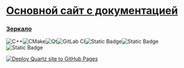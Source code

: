 
# [Основной сайт с документацией](http://developers.pages.uav.radar-mms.com/v2/web-services/guidelines/)
### [Зеркало](https://whs31.github.io/guidelines)

![C++](https://img.shields.io/badge/c++-%2300599C.svg?style=for-the-badge&logo=c%2B%2B&lgoColor=white)![CMake](https://img.shields.io/badge/CMake-%23008FBA.svg?style=for-the-badge&logo=cmake&logoColor=white)![Qt](https://img.shields.io/badge/Qt-%23217346.svg?style=for-the-badge&logo=Qt&logoColor=white)![GitLab CI](https://img.shields.io/badge/gitlab%20ci-%23181717.svg?style=for-the-badge&logo=gitlab&logoColor=white)![Static Badge](https://img.shields.io/badge/Protobuf-white?style=for-the-badge&logo=google&logoColor=black)![Static Badge](https://img.shields.io/badge/gRPC-white?style=for-the-badge&logo=google&logoColor=black)![Static Badge](https://img.shields.io/badge/Conan-green?style=for-the-badge&logo=conan&logoColor=white)

[![Deploy Quartz site to GitHub Pages](https://github.com/whs31/guidelines/actions/workflows/deploy.yml/badge.svg)](https://github.com/whs31/guidelines/actions/workflows/deploy.yml)
